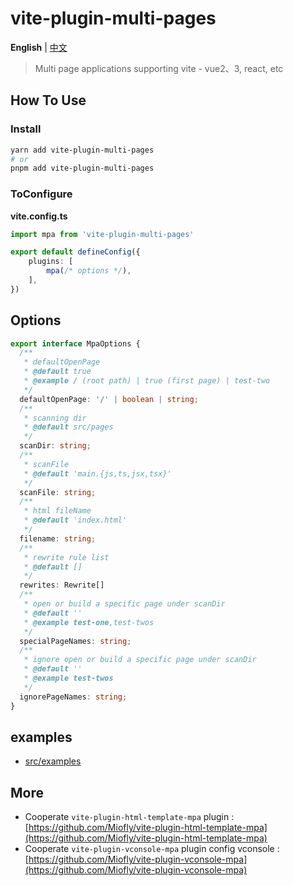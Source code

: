# vite-plugin-multi-pages

**English** | [中文](./README.zh_CN.md)

> Multi page applications supporting vite - vue2、3, react, etc

## How To Use

### Install

```sh
yarn add vite-plugin-multi-pages
# or
pnpm add vite-plugin-multi-pages
```

### ToConfigure

**vite.config.ts**

```typescript
import mpa from 'vite-plugin-multi-pages'

export default defineConfig({
	plugins: [
		mpa(/* options */),
	],
})
```

## Options

```typescript
export interface MpaOptions {
  /**
   * defaultOpenPage
   * @default true
   * @example / (root path) | true (first page) | test-two
   */
  defaultOpenPage: '/' | boolean | string;
  /**
   * scanning dir
   * @default src/pages
   */
  scanDir: string;
  /**
   * scanFile
   * @default 'main.{js,ts,jsx,tsx}'
   */
  scanFile: string;
  /**
   * html fileName
   * @default 'index.html'
   */
  filename: string;
  /**
   * rewrite rule list
   * @default []
   */
  rewrites: Rewrite[]
  /**
   * open or build a specific page under scanDir
   * @default ''
   * @example test-one,test-twos
   */
  specialPageNames: string;
  /**
   * ignore open or build a specific page under scanDir
   * @default ''
   * @example test-twos
   */
  ignorePageNames: string;
}
```

## examples

- [src/examples](https://github.com/Miofly/vite-plugin-multi-pages/tree/master/examples/vite-plugin-demo)

## More

- Cooperate `vite-plugin-html-template-mpa`
  plugin : [https://github.com/Miofly/vite-plugin-html-template-mpa](https://github.com/Miofly/vite-plugin-html-template-mpa)
- Cooperate `vite-plugin-vconsole-mpa` plugin config
  vconsole : [https://github.com/Miofly/vite-plugin-vconsole-mpa](https://github.com/Miofly/vite-plugin-vconsole-mpa)
